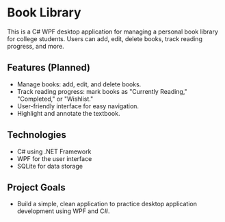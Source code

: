 # Book Library

This is a C# WPF desktop application for managing a personal book library for college students. Users can add, edit, delete books, track reading progress, and more.

## Features (Planned)
- Manage books: add, edit, and delete books.
- Track reading progress: mark books as "Currently Reading," "Completed," or "Wishlist."
- User-friendly interface for easy navigation.
- Highlight and annotate the textbook.

## Technologies
- C# using .NET Framework
- WPF for the user interface
- SQLite for data storage

## Project Goals
- Build a simple, clean application to practice desktop application development using WPF and C#.